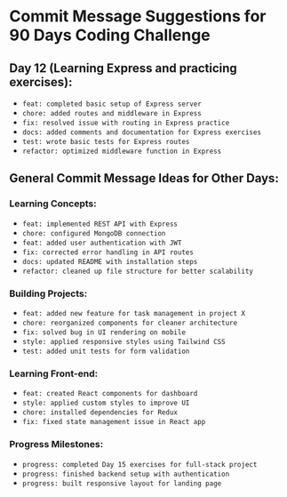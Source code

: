 # Commit Message Suggestions for 90 Days Coding Challenge

## Day 12 (Learning Express and practicing exercises):

- `feat: completed basic setup of Express server`
- `chore: added routes and middleware in Express`
- `fix: resolved issue with routing in Express practice`
- `docs: added comments and documentation for Express exercises`
- `test: wrote basic tests for Express routes`
- `refactor: optimized middleware function in Express`

## General Commit Message Ideas for Other Days:

### Learning Concepts:

- `feat: implemented REST API with Express`
- `chore: configured MongoDB connection`
- `feat: added user authentication with JWT`
- `fix: corrected error handling in API routes`
- `docs: updated README with installation steps`
- `refactor: cleaned up file structure for better scalability`

### Building Projects:

- `feat: added new feature for task management in project X`
- `chore: reorganized components for cleaner architecture`
- `fix: solved bug in UI rendering on mobile`
- `style: applied responsive styles using Tailwind CSS`
- `test: added unit tests for form validation`

### Learning Front-end:

- `feat: created React components for dashboard`
- `style: applied custom styles to improve UI`
- `chore: installed dependencies for Redux`
- `fix: fixed state management issue in React app`

### Progress Milestones:

- `progress: completed Day 15 exercises for full-stack project`
- `progress: finished backend setup with authentication`
- `progress: built responsive layout for landing page`
